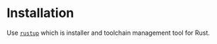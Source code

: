 Installation
============

Use [`rustup`](https://www.rustup.rs) which is installer and toolchain
management tool for Rust.

